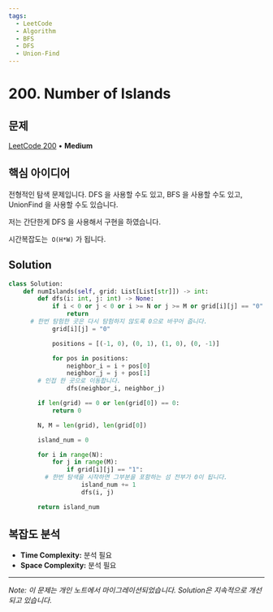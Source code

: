 ```yaml
---
tags:
  - LeetCode
  - Algorithm
  - BFS
  - DFS
  - Union-Find
---
```


# 200. Number of Islands

## 문제

[LeetCode 200](https://leetcode.com/problems/number-of-islands/) • **Medium**

## 핵심 아이디어

전형적인 탐색 문제입니다. DFS 을 사용할 수도 있고, BFS 을 사용할 수도 있고, UnionFind 을 사용할 수도 있습니다.

저는 간단한게 DFS 을 사용해서 구현을 하였습니다.

시간복잡도는  `O(H*W)` 가 됩니다.

## Solution

```python
class Solution:
    def numIslands(self, grid: List[List[str]]) -> int:
        def dfs(i: int, j: int) -> None:
            if i < 0 or j < 0 or i >= N or j >= M or grid[i][j] == "0":
                return
      # 한번 탐험한 곳은 다시 탐험하지 않도록 0으로 바꾸어 줍니다.
            grid[i][j] = "0"

            positions = [(-1, 0), (0, 1), (1, 0), (0, -1)]

            for pos in positions:
                neighbor_i = i + pos[0]
                neighbor_j = j + pos[1]
        # 인접 한 곳으로 이동합니다.
                dfs(neighbor_i, neighbor_j)

        if len(grid) == 0 or len(grid[0]) == 0:
            return 0

        N, M = len(grid), len(grid[0])

        island_num = 0

        for i in range(N):
            for j in range(M):
                if grid[i][j] == "1":
          # 한번 탐색을 시작하면 그부분을 포함하는 섬 전부가 0이 됩니다.
                    island_num += 1
                    dfs(i, j)

        return island_num
```

## 복잡도 분석

- **Time Complexity:** 분석 필요
- **Space Complexity:** 분석 필요

---

*Note: 이 문제는 개인 노트에서 마이그레이션되었습니다. Solution은 지속적으로 개선되고 있습니다.*
